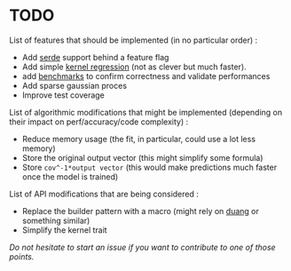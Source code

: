 # TODO

List of features that should be implemented (in no particular order) :

- Add [serde](https://docs.rs/ndarray/) support behind a feature flag
- Add simple [kernel regression](https://en.wikipedia.org/wiki/Kernel_regression#Nadaraya%E2%80%93Watson_kernel_regression) (not as clever but much faster).
- add [benchmarks](http://www.resibots.eu/limbo/release-2.0/reg_benchmarks.html) to confirm correctness and validate performances
- Add sparse gaussian proces
- Improve test coverage

List of algorithmic modifications that might be implemented (depending on their impact on perf/accuracy/code complexity) :

- Reduce memory usage (the fit, in particular, could use a lot less memory)
- Store the original output vector (this might simplify some formula)
- Store `cov^-1*output vector` (this would make predictions much faster once the model is trained)

List of API modifications that are being considered :

- Replace the builder pattern with a macro (might rely on [duang](https://crates.io/crates/duang) or something similar)
- Simplify the kernel trait

*Do not hesitate to start an issue if you want to contribute to one of those points.*
